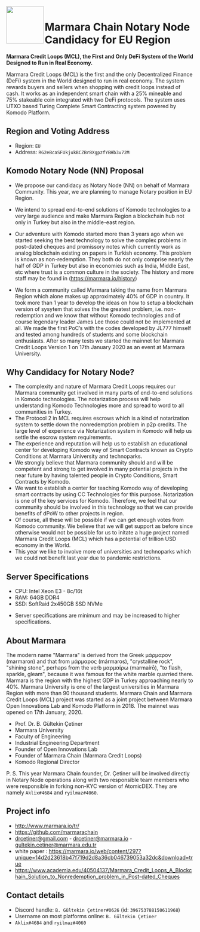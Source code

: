 <img align="left" width="100" height="100" src="https://avatars.githubusercontent.com/u/44530858">

# Marmara Chain Notary Node Candidacy for EU Region 
<b>Marmara Credit Loops (MCL), the First and Only DeFi System of the World Designed to Run in Real Economy.</b> 

Marmara Credit Loops (MCL) is the first and the only Decentralized Finance (DeFi) system in the World designed to run in real economy. The system rewards buyers and sellers when shopping with credit loops instead of cash. It works as an independent smart chain with a 25% mineable and 75% stakeable coin integrated with two DeFi protocols. The system uses UTXO based Turing Complete Smart Contracting system powered by Komodo Platform.

## Region and Voting Address

- Region: `EU`
- Address: `RG2eBcaSFUkjukBCZBr8XgpzfYBHb3v72M`

## Komodo Notary Node (NN) Proposal

- We propose our candidacy as Notary Node (NN) on behalf of Marmara Community. This year, we are planning to manage Notary position in EU Region.
- We intend to spread end-to-end solutions of Komodo technologies to a very large audience and make Marmara Region a blockchain hub not only in Turkey but also in the middle-east region.
- Our adventure with Komodo started more than 3 years ago when we started seeking the best technology to solve the complex problems in post-dated cheques and promissory notes which currently work as analog blockchain existing on papers in Turkish economy. This problem is known as non-redemption.
They both do not only comprise nearly the half of GDP in Turkey but also in economies such as India, Middle East, etc where trust is a common culture in the society. The history and more staff may be found in (https://marmara.io/history)

- We form a community called Marmara taking the name from Marmara Region which alone makes up approximately 40% of GDP in country.
It took more than 1 year to develop the ideas on how to setup a blockchain version of sysytem that solves the the greatest problem, i.e. non-redemption and we know that without Komodo technologies and of course legendary leader James Lee those could not be implemented at all.
We made the first PoC’s with the codes developed by JL777 himself and tested among hundreds of students and some blockchain enthusiasts.
After so many tests we started the mainnet for Marmara Credit Loops Version 1 on 17th January 2020 as an event at Marmara University.


## Why Candidacy for Notary Node?

- The complexity and nature of Marmara Credit Loops requires our Marmara community get involved in many parts of end-to-end solutions in Komodo technologies. The notarization process will help understanding Komodo Technologies more and spread to word to all communities in Turkey. 
- The Protocol 2 in MCL requires escrows which is a kind of notarization system to settle down the nonredemption problem in p2p credits. The large level of experience via Notarization system in Komodo will help us settle the escrow system requirements. 
- The experience and reputation will help us to establish an educational center for developing Komodo way of Smart Contracts known as Crypto Conditions at Marmara University and technoparks.
- We strongly believe that Marmara community should and will be competent and strong to get involved in many potential projects in the near future by having talented people in Crypto Conditions, Smart Contracts by Komodo.
- We want to establish a center for teaching Komodo way of developing smart contracts by using CC Technologies for this purpose. Notarization is one of the key services for Komodo. Therefore, we feel that our community should be involved in this technology so that we can provide benefits of dPoW to other projects in region.
- Of course, all these will be possible if we can get enough votes from Komodo community. We believe that we will get support as before since otherwise would not be possible for us to initate a huge project named Marmara Credit Loops (MCL) which has a potential of trillion USD economy in the World.
- This year we like to involve more of universities and technoparks which we could not benefit last year due to pandemic restrictions.


## Server Specifications 

- CPU:  Intel  Xeon E3 - 8c/16t 
- RAM:  64GB DDR4
- SSD:  SoftRaid 2x450GB SSD NVMe

* Server specifications are minimum and may be increased to higher specifications. 

## About Marmara
The modern name "Marmara" is derived from the Greek μάρμαρον (marmaron) and that from μάρμαρος (mármaros), "crystalline rock", "shining stone", perhaps from the verb μαρμαίρω (marmaírō), "to flash, sparkle, gleam", because it was famous for the white marble quarried there.
Marmara is the region with the highest GDP in Turkey approaching nearly to 40%. Marmara University is one of the largest universities in Marmara Region with more than 90 thousand students.
Marmara Chain and Marmara Credit Loops (MCL) project was started as a joint project between Marmara Open Innovations Lab and Komodo Platform in 2018. The mainnet was opened on 17th January, 2020.

- Prof. Dr. B. Gültekin Çetiner
- Marmara University
- Faculty of Engineering
- Industrial Engineering Department
- Founder of Open Innovations Lab
- Founder of Marmara Chain (Marmara Credit Loops)
- Komodo Regional Director

P. S. This year Marmara Chain founder, Dr. Çetiner will be involved directly in Notary Node operations along with two responsible team members who were responsible in forking non-KYC version of AtomicDEX. They are namely `Aklix#4684` and `ryilmaz#4060`.  

## Project info

- http://www.marmara.io/tr/
- https://github.com/marmarachain
- drcetiner@gmail.com - drcetiner@marmara.io - gultekin.cetiner@marmara.edu.tr 
- white paper : https://marmara.io/web/content/297?unique=14d2d23618b47f719d2d8a36cb046739053a32dc&download=true
- https://www.academia.edu/40504137/Marmara_Credit_Loops_A_Blockchain_Solution_to_Nonredemption_problem_in_Post-dated_Cheques

## Contact details

- Discord handle: `B. Gültekin Çetiner#0626` (id: `396753788150611968`)
- Username on most platforms online: `B. Gültekin Çetiner`
- `Aklix#4684` and `ryilmaz#4060`  
